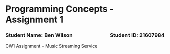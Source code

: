 # Programming Concepts - Assignment 1
### Student Name: Ben Wilson <div style='float:right;'>Student ID: 21607984</div>
CW1 Assignment - Music Streaming Service

